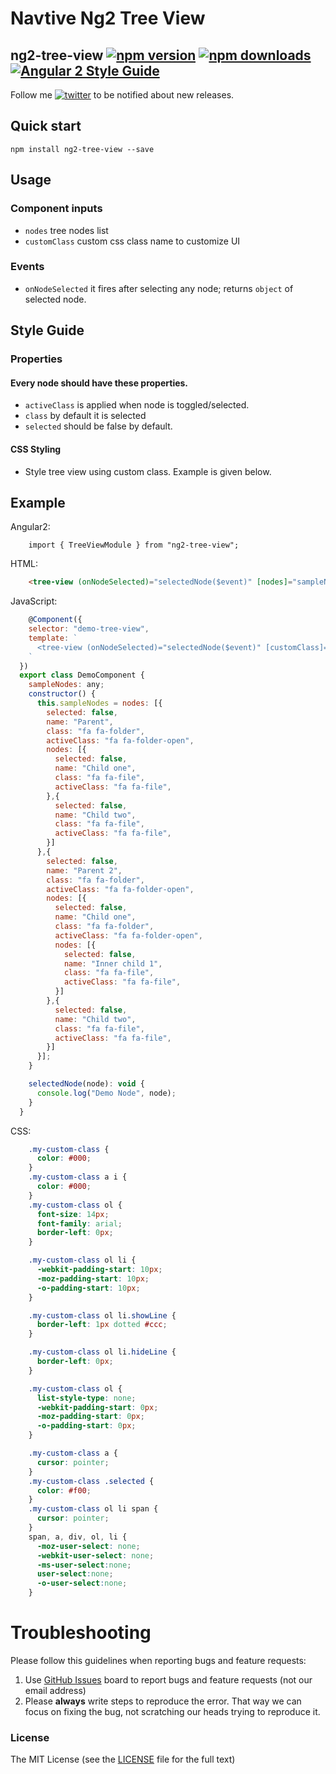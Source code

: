 # Navtive Ng2 Tree View

## ng2-tree-view [![npm version](https://badge.fury.io/js/ng2-tree-view.svg)](http://badge.fury.io/js/ng2-tree-view) [![npm downloads](https://img.shields.io/npm/dm/ng2-tree-view.svg)](https://npmjs.org/ng2-tree-view) [![Angular 2 Style Guide](https://mgechev.github.io/angular2-style-guide/images/badge.svg)](https://github.com/mgechev/angular2-style-guide)

Follow me [![twitter](https://img.shields.io/twitter/follow/babarxm.svg?style=social&label=%20babarxm)](https://twitter.com/babarxm) to be notified about new releases.

## Quick start
`npm install ng2-tree-view --save`

## Usage

### Component inputs
  - `nodes` tree nodes list
  - `customClass` custom css class name to customize UI

### Events
  - `onNodeSelected` it fires after selecting any node; returns `object` of selected node.

## Style Guide

### Properties

#### Every node should have these properties.
  - `activeClass` is applied when node is toggled/selected.
  - `class` by default it is selected
  - `selected` should be false by default.
  
#### CSS Styling
  - Style tree view using custom class. Example is given below.

## Example

Angular2:
```angular2
    import { TreeViewModule } from "ng2-tree-view";
```

HTML:
```html
    <tree-view (onNodeSelected)="selectedNode($event)" [nodes]="sampleNodes"></tree-view>
```

JavaScript:
```javascript
	@Component({
    selector: "demo-tree-view",
    template: `
      <tree-view (onNodeSelected)="selectedNode($event)" [customClass]="'my-custom-class'" [nodes]="sampleNodes"></tree-view>
    `
  })
  export class DemoComponent {
    sampleNodes: any;
    constructor() {
      this.sampleNodes = nodes: [{
        selected: false,
        name: "Parent",
        class: "fa fa-folder",
        activeClass: "fa fa-folder-open",
        nodes: [{
          selected: false,
          name: "Child one",
          class: "fa fa-file",
          activeClass: "fa fa-file",
        },{
          selected: false,
          name: "Child two",
          class: "fa fa-file",
          activeClass: "fa fa-file",
        }]
      },{
        selected: false,
        name: "Parent 2",
        class: "fa fa-folder",
        activeClass: "fa fa-folder-open",
        nodes: [{
          selected: false,
          name: "Child one",
          class: "fa fa-folder",
          activeClass: "fa fa-folder-open",
          nodes: [{
            selected: false,
            name: "Inner child 1",
            class: "fa fa-file",
            activeClass: "fa fa-file",
          }]
        },{
          selected: false,
          name: "Child two",
          class: "fa fa-file",
          activeClass: "fa fa-file",
        }]
      }];
    }

    selectedNode(node): void {
      console.log("Demo Node", node);
    }
  }
```

CSS:
```css
    .my-custom-class {
      color: #000;
    }
    .my-custom-class a i {
      color: #000;
    }
    .my-custom-class ol {
      font-size: 14px;
      font-family: arial;
      border-left: 0px;
    }

    .my-custom-class ol li {
      -webkit-padding-start: 10px;
      -moz-padding-start: 10px;
      -o-padding-start: 10px;
    }

    .my-custom-class ol li.showLine {
      border-left: 1px dotted #ccc;
    }

    .my-custom-class ol li.hideLine {
      border-left: 0px;
    }

    .my-custom-class ol {
      list-style-type: none;
      -webkit-padding-start: 0px;
      -moz-padding-start: 0px;
      -o-padding-start: 0px;
    }

    .my-custom-class a {
      cursor: pointer;
    }
    .my-custom-class .selected {
      color: #f00;
    }
    .my-custom-class ol li span {
      cursor: pointer;
    }
    span, a, div, ol, li {
      -moz-user-select: none;
      -webkit-user-select: none;
      -ms-user-select:none;
      user-select:none;
      -o-user-select:none;
    }
```

# Troubleshooting

Please follow this guidelines when reporting bugs and feature requests:

1. Use [GitHub Issues](https://github.com/babarxm/ng2-tree-view/issues) board to report bugs and feature requests (not our email address)
2. Please **always** write steps to reproduce the error. That way we can focus on fixing the bug, not scratching our heads trying to reproduce it.


### License

The MIT License (see the [LICENSE](https://github.com/babarxm/ng2-tree-view/blob/master/LICENSE) file for the full text)